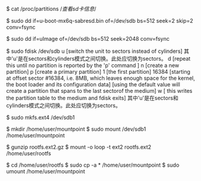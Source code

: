 

$ cat /proc/partitions		/*查看sd卡信息*/

$ sudo dd if=u-boot-mx6q-sabresd.bin of=/dev/sdb bs=512 seek=2 skip=2 conv=fsync

$ sudo dd if=uImage of=/dev/sdb bs=512 seek=2048 conv=fsync

$ sudo fdisk /dev/sdb
	u [switch the unit to sectors instead of cylinders]
		其中'u'是在sectors和cylinders模式之间切换。此处应切换为sectors。
	d [repeat this until no partition is reported by the 'p' command ]
	n [create a new partition]
	p [create a primary partition]
	1 [the first partition]
	16384 [starting at offset sector #16384, i.e. 8MB, which leaves enough space for the
			kernel, the boot loader and its configuration data]
	<enter> [using the default value will create a partition that spans to the last sectorof the medium]
	w [ this writes the partition table to the medium and fdisk exits]
	其中'u'是在sectors和cylinders模式之间切换。此处应切换为sectors。

$ sudo mkfs.ext4 /dev/sdb1


$ mkdir /home/user/mountpoint
$ sudo mount /dev/sdb1 /home/user/mountpoint


$ gunzip rootfs.ext2.gz
$ mount -o loop -t ext2 rootfs.ext2 /home/user/rootfs


$ cd /home/user/rootfs
$ sudo cp -a * /home/user/mountpoint
$ sudo umount /home/user/mountpoint

